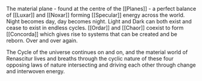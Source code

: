 The material plane - found at the centre of the [[Planes]] - a perfect balance of [[Luxar]] and [[Noxar]] forming [[Specular]] energy across the world. Night becomes day, day becomes night. Light and Dark can both exist and cease to exist in endless cycles. 
[[Ordar]] and [[Chaor]] coexist to form [[Concorda]] which gives rise to systems that can be created and be reborn. Over and over again. 

The Cycle of the universe continues on and on, and the material world of Renascitur lives and breaths through the cyclic nature of these four opposing laws of nature intersecting and driving each other through change and interwoven energy. 